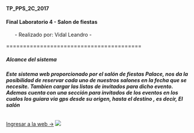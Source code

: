 
**TP_PPS_2C_2017**

<h4>Final Laboratorio 4 - Salon de fiestas</h4>

<ol>
- Realizado por: Vidal Leandro -
</ol>
========================================
<h5>Alcance del sistema</h5>
<h6> <strong>Este sistema web proporcionado por el salón de fiestas Palace, nos da la posibilidad de reservar cada uno de nuestros salones en la fecha que se necesite. Tambien cargar las listas de invitados para dicho evento.
Ademas cuenta con una sección para invitados de los eventos en los cualos los guiara via gps desde su origen, hasta el destino , es decir, El salón</strong></h6>
 <a href="http://www.muffin.com.ar/FinalLV/">Ingresar a la web -></a> 
 <img src="/assets/img/readme.jpg">
